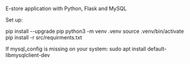 E-store application with Python, Flask and MySQL

Set up:

pip install --upgrade pip
python3 -m venv .venv
source .venv/bin/activate
pip install -r src/requirments.txt

If mysql_config is missing on your system:
sudo apt install default-libmysqlclient-dev 

